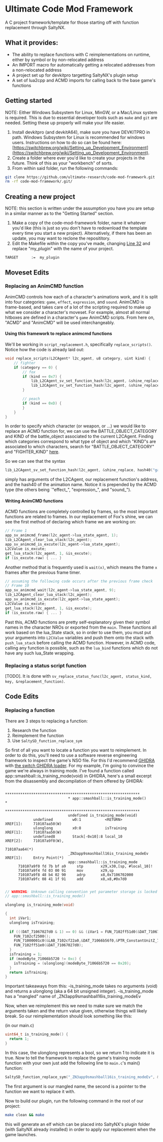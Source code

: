 # Ultimate Code Mod Framework

A C project framework/template for those starting off with function replacement through SaltyNX.

## What it provides:

* The ability to replace functions with C reimplementations on runtime, either by symbol or by non-relocated address
* An IMPORT macro for automatically getting a relocated addresses from a non-relocated address
* A project set up for devkitpro targetting SaltyNX's plugin setup
* A set of lua2cpp and ACMD imports for calling back to the base game's functions

## Getting started

NOTE: Either Windows Subsystem for Linux, MinGW, or a Mac/Linux system is required. This is due to essential developer tools such as `make` and `git` are needed. Setting these up properly will make your life easier.

1. Install devkitpro (and devkitA64), make sure you have DEVKITPRO in path. Windows Subsystem for Linux is recommended for windows users.
Instructions on how to do so can be found here: [https://switchbrew.org/wiki/Setting_up_Development_Environment](https://switchbrew.org/wiki/Setting_up_Development_Environment).
2. Create a folder where ever you'd like to create your projects in the future. Think of this as your "workbench" of sorts.
3. From within said folder, run the following commands:
```sh
git clone https://github.com/ultimate-research/code-mod-framework.git
rm -rf code-mod-framework/.git/
```

## Creating a new project

NOTE: this section is written under the assumption you have you are setup in a similar manner as to the "Getting Started" section.

1. Make a copy of the code-mod-framework folder, name it whatever you'd like (this is just so you don't have to redownload the template every time you start a new project). Alternatively, if there has been an update, you may want to reclone the reposititory.
2. Edit the Makefile within the copy you've made, changing [Line 32](https://github.com/ultimate-research/code-mod-framework/blob/master/Makefile#L32) and replace "my_plugin" with the name of your project.
```make
TARGET		:=	my_plugin
```

## Moveset Edits

### Replacing an AnimCMD function
AnimCMD controls how each of a character's animations work, and it is split into four categories: `game`, `effect`, `expression`, and `sound`. AnimCMD is frame-based, and takes care of a lot of the scripting required to make up what we consider a character's moveset. For example, almost all normal hitboxes are defined in a character's `game` AnimCMD scripts. From here on, "ACMD" and "AnimCMD" will be used interchangeably.

#### Using this framework to replace animcmd functions
We'll be working in `script_replacement.h`, specifically `replace_scripts()`. Notice how the code is already laid out:
```C
void replace_scripts(L2CAgent* l2c_agent, u8 category, uint kind) {
    // fighter
    if (category == 0) {
        // fox
        if (kind == 0x7) {
            lib_L2CAgent_sv_set_function_hash(l2c_agent, &shine_replace, hash40("game_speciallwstart"));
            lib_L2CAgent_sv_set_function_hash(l2c_agent, &shine_replace, hash40("game_specialairlwstart"));
        }

        // peach
        if (kind == 0xD) {
        }
    }
}
```

In order to specify which character (or weapon, or ...) we would like to replace an ACMD function for, we can use the BATTLE_OBJECT_CATEGORY and KIND of the battle_object associated to the current L2CAgent. Finding which categories correspond to what type of object and which "KIND"s are associated to which characters, search for "BATTLE_OBJECT_CATEGORY" and "FIGHTER_KIND" [here](https://gist.github.com/BenHall-7/4fbe4ae7a466271a24d75fd7589bdaf2).

So we can see that the syntax 
```C
lib_L2CAgent_sv_set_function_hash(l2c_agent, &shine_replace, hash40("game_speciallwstart"));
```
simply has arguments of the L2CAgent, our replacement function's address, and the hash40 of the animation name. Notice it is prepended by the ACMD type (the others being `"effect_", "expression_", and "sound_").

#### Writing AnimCMD functions
ACMD functions are completely controlled by frames, so the most important functions are related to frames.
In our replacement of Fox's shine, we can see the first method of declaring which frame we are working on:
```C
// Frame 1
app_sv_animcmd_frame(l2c_agent->lua_state_agent, 1);
lib_L2CAgent_clear_lua_stack(l2c_agent);
app_sv_animcmd_is_excute(l2c_agent->lua_state_agent);
L2CValue is_excute;
get_lua_stack(l2c_agent, 1, &is_excute);
if (is_excute.raw) { ... }
```

Another method that is frequently used is `wait(x)`, which means the frame `x` frames after the previous frame timer.
```C
// assuming the following code occurs after the previous frame check
// Frame 10
app_sv_animcmd_wait(l2c_agent->lua_state_agent, 9);
lib_L2CAgent_clear_lua_stack(l2c_agent);
app_sv_animcmd_is_excute(l2c_agent->lua_state_agent);
L2CValue is_excute;
get_lua_stack(l2c_agent, 1, &is_excute);
if (is_excute.raw) { ... }
``` 

Past this, ACMD functions are pretty self-explanatory given their symbol names in the character NROs or exported from the `main`. These functions all work based on the lua_State stack, so in order to use them, you must put your arguments into `L2CValue` variables and push them onto the stack with `push_lua_stack` before calling the ACMD function. However, in ACMD code, calling any function is possible, such as the `lua_bind` functions which do not have any such lua_State wrapping. 

### Replacing a status script function
[TODO]. It is done with `sv_replace_status_func(l2c_agent, status_kind, key, &replacement_function)`.

## Code Edits

### Replacing a function

There are 3 steps to replacing a function:

1. Research the function
2. Reimplement the function
3. Use `SaltySD_function_replace_sym`

So first of all you want to locate a function you want to reimplement. In order to do this, you'll need to use a software reverse engineering framework to inspect the game's NSO file. For this I'd recommend [GHIDRA](http://ghidra-sre.org) with [the switch GHIDRA loader](https://github.com/Adubbz/Ghidra-Switch-Loader/releases).
For my example, I'm going to convince the game we're always in training mode. I've found a function called app::smashball::is_training_mode(void) in GHIDRA, here's a small excerpt from the disassembly and decompilation of them offered by GHIDRA:
```
                             **************************************************************
                             * app::smashball::is_training_mode()                         *
                             **************************************************************
                             undefined is_training_mode(void)
             undefined         w0:1           <RETURN>                                XREF[1]:     710107aa50(W)  
             ulonglong         x0:8           isTraining                              XREF[1]:     710107aa50(W)  
             undefined8        Stack[-0x10]:8 local_10                                XREF[2]:     710107a9f0(W), 
                                                                                                   710107aa64(*)  
                             _ZN3app9smashball16is_training_modeEv           XREF[1]:     Entry Point(*)  
                             app::smashball::is_training_mode
      710107a9f0 fd 7b bf a9     stp        x29,x30,[sp, #local_10]!
      710107a9f4 fd 03 00 91     mov        x29,sp
      710107a9f8 48 b4 02 90     adrp       x8,0x7106702000
      710107a9fc 08 41 1f 91     add        x8,x8,#0x7d0
```
```C

// WARNING: Unknown calling convention yet parameter storage is locked
// app::smashball::is_training_mode()

ulonglong is_training_mode(void)

{
  int iVar1;
  ulonglong isTraining;
  
  if (((DAT_71067027d0 & 1) == 0) && (iVar1 = FUN_7102ff51d0(&DAT_71067027d0), iVar1 != 0)) {
    FUN_7102cf2500();
    FUN_71000001c0(&LAB_7102cf22a0,&DAT_71066b56f0,&PTR_ConstantUnitZ_710426e000);
    FUN_7102ff51e0(&DAT_71067027d0);
  }
  isTraining = 1;
  if (modeByte_71066b5720 != 0xc) {
    isTraining = (ulonglong)(modeByte_71066b5720 == 0x20);
  }
  return isTraining;
}

```

Important takeaways from this:
-is_training_mode takes no arguments (void) and returns a ulonglong (aka a 64 bit unsigned integer).
-is_training_mode has a "mangled" name of _ZN3app9smashball16is_training_modeEv

Now, when we reimplement this we need to make sure we match the arguments taken and the return value given, otherwise things will likely break. So our reimplementation should look something like this:

(in our main.c)
```C
uint64_t is_training_mode() {
  return 1;
}
```

In this case, the ulonglong represents a bool, so we return 1 to indicate it is true. Now to tell the framework to replace the game's training mode function with your own just add the following line to `main.c`'s main() function:
```C
SaltySD_function_replace_sym("_ZN3app9smashball16is_training_modeEv", &is_training_mode);
```

The first argument is our mangled name, the second is a pointer to the function we want to replace it with.

Now to build our plugin, run the following command in the root of our project:
```sh
make clean && make
```

this will generate an elf which can be placed into SaltyNX's plugin folder (with SaltyNX already installed) in order to apply our replacement when the game launches.
